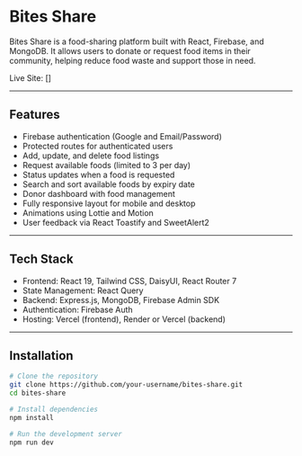 
# Bites Share

Bites Share is a food-sharing platform built with React, Firebase, and MongoDB. It allows users to donate or request food items in their community, helping reduce food waste and support those in need.

Live Site: []

---

## Features

- Firebase authentication (Google and Email/Password)
- Protected routes for authenticated users
- Add, update, and delete food listings
- Request available foods (limited to 3 per day)
- Status updates when a food is requested
- Search and sort available foods by expiry date
- Donor dashboard with food management
- Fully responsive layout for mobile and desktop
- Animations using Lottie and Motion
- User feedback via React Toastify and SweetAlert2

---

## Tech Stack

- Frontend: React 19, Tailwind CSS, DaisyUI, React Router 7
- State Management: React Query
- Backend: Express.js, MongoDB, Firebase Admin SDK
- Authentication: Firebase Auth
- Hosting: Vercel (frontend), Render or Vercel (backend)

---

## Installation

```bash
# Clone the repository
git clone https://github.com/your-username/bites-share.git
cd bites-share

# Install dependencies
npm install

# Run the development server
npm run dev

